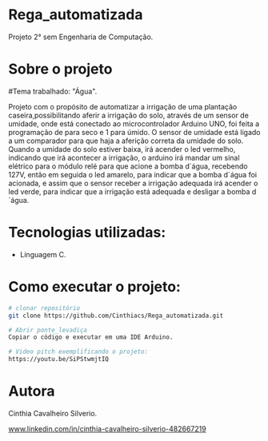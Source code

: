 # Rega_automatizada
Projeto 2° sem Engenharia de Computação.

# Sobre o projeto

#Tema trabalhado: "Água".

Projeto com o propósito de automatizar a irrigação de uma plantação caseira,possibilitando aferir a irrigação do solo, através de um sensor de umidade, onde está conectado ao microcontrolador Arduino UNO, foi feita a programação de  para seco e 1 para úmido.
O sensor de umidade está ligado a um comparador para que haja a aferição correta da umidade do solo.
Quando a umidade do solo estiver baixa, irá acender o led vermelho, indicando que irá acontecer a irrigação, o arduino irá mandar um sinal elétrico para o módulo relé para que acione a bomba d´água, recebendo 127V, então em seguida o led amarelo, para indicar que a bomba d´água foi acionada, e assim que o sensor receber a irrigação adequada irá acender o led verde, para indicar que a irrigação está adequada e desligar a bomba d´água.

# Tecnologias utilizadas:
- Linguagem C.


# Como executar o projeto:


```bash
# clonar repositório
git clone https://github.com/Cinthiacs/Rega_automatizada.git

# Abrir ponte_levadiça
Copiar o código e executar em uma IDE Arduino.

# Video pitch exemplificando o projeto:
https://youtu.be/SiPStwmjtIQ

```
# Autora

Cinthia Cavalheiro Silverio.

www.linkedin.com/in/cinthia-cavalheiro-silverio-482667219
